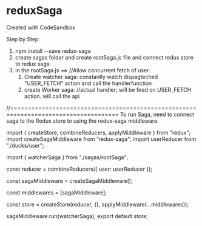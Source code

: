 # reduxSaga
Created with CodeSandbox

Step by Step:
1. npm install  --save redux-saga
2. create sagas folder and create rootSaga.js file and connect redux store to redux saga
3.  in the rootSaga.js ==> //Allow concurrent fetch of user.
    1. Create watcher saga: constantly watch dispagteched "USER_FETCH" action and call the handlerfunction
    2. create Worker saga: //actual handler; will be fired on USER_FETCH  action.
                           will call the api


//=====================================================================================
 To run Saga, need to connect saga to the Redux store to using the redux-saga middleware.  
 
import { createStore, combineReducers, applyMiddleware } from "redux";
import createSagaMiddleware from "redux-saga";
import userReducer from "./ducks/user";

import { watcherSaga } from "./sagas/rootSaga";

const reducer = combineReducers({
  user: userReducer
});

const sagaMiddleware = createSagaMiddleware();

const middlewares = [sagaMiddleware];

const store = createStore(reducer, {}, applyMiddleware(...middlewares));

sagaMiddleware.run(watcherSaga);
export default store;

                          
